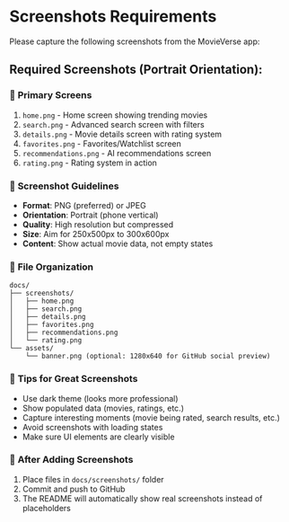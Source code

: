 # Screenshots Requirements

Please capture the following screenshots from the MovieVerse app:

## Required Screenshots (Portrait Orientation):

### 📱 **Primary Screens**
1. `home.png` - Home screen showing trending movies
2. `search.png` - Advanced search screen with filters
3. `details.png` - Movie details screen with rating system
4. `favorites.png` - Favorites/Watchlist screen
5. `recommendations.png` - AI recommendations screen
6. `rating.png` - Rating system in action

### 🎨 **Screenshot Guidelines**
- **Format**: PNG (preferred) or JPEG
- **Orientation**: Portrait (phone vertical)
- **Quality**: High resolution but compressed
- **Size**: Aim for 250x500px to 300x600px
- **Content**: Show actual movie data, not empty states

### 📁 **File Organization**
```
docs/
├── screenshots/
│   ├── home.png
│   ├── search.png
│   ├── details.png
│   ├── favorites.png
│   ├── recommendations.png
│   └── rating.png
└── assets/
    └── banner.png (optional: 1280x640 for GitHub social preview)
```

### 📝 **Tips for Great Screenshots**
- Use dark theme (looks more professional)
- Show populated data (movies, ratings, etc.)
- Capture interesting moments (movie being rated, search results, etc.)
- Avoid screenshots with loading states
- Make sure UI elements are clearly visible

### 🚀 **After Adding Screenshots**
1. Place files in `docs/screenshots/` folder
2. Commit and push to GitHub
3. The README will automatically show real screenshots instead of placeholders
